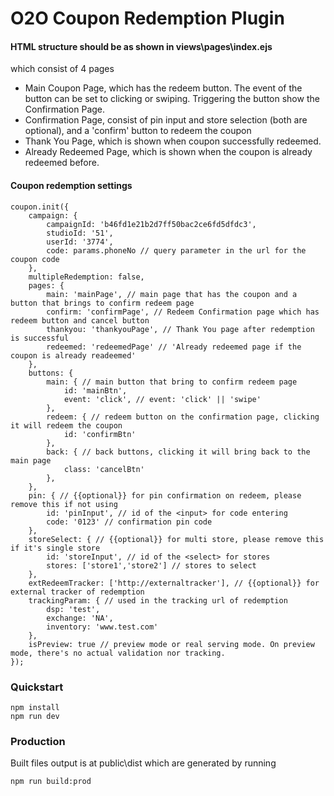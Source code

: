 # O2O Coupon Redemption Plugin

#### HTML structure should be as shown in views\pages\index.ejs

which consist of 4 pages
- Main Coupon Page, which has the redeem button. The event of the button can be set to clicking or swiping. Triggering the button show the Confirmation Page.
- Confirmation Page, consist of pin input and store selection (both are optional), and a 'confirm' button to redeem the coupon
- Thank You Page, which is shown when coupon successfully redeemed.
- Already Redeemed Page, which is shown when the coupon is already redeemed before.


#### Coupon redemption settings
```
coupon.init({
    campaign: {
        campaignId: 'b46fd1e21b2d7ff50bac2ce6fd5dfdc3',
        studioId: '51',
        userId: '3774',
        code: params.phoneNo // query parameter in the url for the coupon code
    },
    multipleRedemption: false,
    pages: {
        main: 'mainPage', // main page that has the coupon and a button that brings to confirm redeem page
        confirm: 'confirmPage', // Redeem Confirmation page which has redeem button and cancel button
        thankyou: 'thankyouPage', // Thank You page after redemption is successful
        redeemed: 'redeemedPage' // 'Already redeemed page if the coupon is already readeemed'
    },
    buttons: {
        main: { // main button that bring to confirm redeem page
            id: 'mainBtn',
            event: 'click', // event: 'click' || 'swipe'
        },
        redeem: { // redeem button on the confirmation page, clicking it will redeem the coupon
            id: 'confirmBtn'
        },
        back: { // back buttons, clicking it will bring back to the main page
            class: 'cancelBtn'
        },
    },
    pin: { // {{optional}} for pin confirmation on redeem, please remove this if not using
    	id: 'pinInput', // id of the <input> for code entering
    	code: '0123' // confirmation pin code
    },
    storeSelect: { // {{optional}} for multi store, please remove this if it's single store
    	id: 'storeInput', // id of the <select> for stores
        stores: ['store1','store2'] // stores to select
    },
    extRedeemTracker: ['http://externaltracker'], // {{optional}} for external tracker of redemption
    trackingParam: { // used in the tracking url of redemption
    	dsp: 'test',
    	exchange: 'NA',
    	inventory: 'www.test.com'
    },
    isPreview: true // preview mode or real serving mode. On preview mode, there's no actual validation nor tracking.
});
```

### Quickstart
```
npm install
npm run dev
```

### Production
Built files output is at public\dist which are generated by running 

`npm run build:prod`

